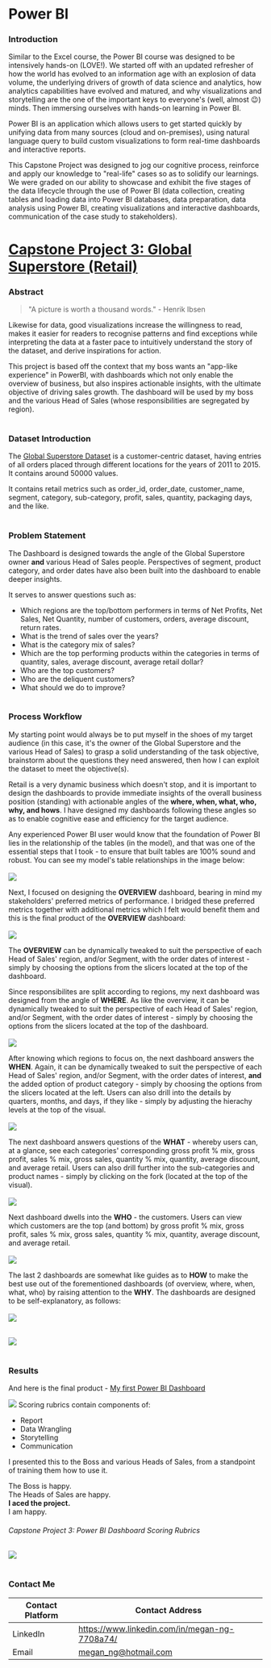 # Power BI

### Introduction
Similar to the Excel course, the Power BI course was designed to be intensively hands-on (LOVE!). We started off with an updated refresher of how the world has evolved to an information age with an explosion of data volume, the underlying drivers of growth of data science and analytics, how analytics capabilities have evolved and matured, and why visualizations and storytelling are the one of the important keys to everyone's (well, almost 😉) minds. Then immersing ourselves with hands-on learning in Power BI.

Power BI is an application which allows users to get started quickly by unifying data from many sources (cloud and on-premises), using natural language query to build custom visualizations to form real-time dashboards and interactive reports.

This Capstone Project was designed to jog our cognitive process, reinforce and apply our knowledge to "real-life" cases so as to solidify our learnings. We were graded on our ability to showcase and exhibit the five stages of the data lifecycle through the use of Power BI (data collection, creating tables and loading data into Power BI databases, data preparation, data analysis using Power BI, creating visualizations and interactive dashboards, communication of the case study to stakeholders).</br>

# [Capstone Project 3: Global Superstore (Retail)](https://github.com/TheWorldAtMyFingerTips/My_Projects/blob/main/PowerBI/Global%20Superstore%20(Retail).pbix)

### Abstract
> "A picture is worth a thousand words." - Henrik Ibsen

Likewise for data, good visualizations increase the willingness to read, makes it easier for readers to recognise patterns and find exceptions while interpreting the data at a faster pace to intuitively understand the story of the dataset, and derive inspirations for action.

This project is based off the context that my boss wants an "app-like experience" in PowerBI, with dashboards which not only enable the overview of business, but also inspires actionable insights, with the ultimate objective of driving sales growth. The dashboard will be used by my boss and the various Head of Sales (whose responsibilities are segregated by region).
</br></br>

### Dataset Introduction
The [Global Superstore Dataset](https://data.world/vikas-0731/global-super-store) is a customer-centric dataset, having entries of all orders placed through different locations for the years of 2011 to 2015. It contains around 50000 values.

It contains retail metrics such as order_id, order_date, customer_name, segment, category, sub-category, profit, sales, quantity, packaging days, and the like.
</br></br>

### Problem Statement
The Dashboard is designed towards the angle of the Global Superstore owner **and** various Head of Sales people. Perspectives of segment, product category, and order dates have also been built into the dashboard to enable deeper insights.

It serves to answer questions such as:
* Which regions are the top/bottom performers in terms of Net Profits, Net Sales, Net Quantity, number of customers, orders, average discount, return rates.
* What is the trend of sales over the years?
* What is the category mix of sales?
* Which are the top performing products within the categories in terms of quantity, sales, average discount, average retail dollar?
* Who are the top customers?
* Who are the deliquent customers?
* What should we do to improve?
</br></br>

### Process Workflow
My starting point would always be to put myself in the shoes of my target audience (in this case, it's the owner of the Global Superstore and the various Head of Sales) to grasp a solid understanding of the task objective, brainstorm about the questions they need answered, then how I can exploit the dataset to meet the objective(s).

Retail is a very dynamic business which doesn't stop, and it is important to design the dashboards to provide immediate insights of the overall business position (standing) with actionable angles of the **where, when, what, who, why, and hows**. I have designed my dashboards following these angles so as to enable cognitive ease and efficiency for the target audience.

Any experienced Power BI user would know that the foundation of Power BI lies in the relationship of the tables (in the model), and that was one of the essential steps that I took - to ensure that built tables are 100% sound and robust. You can see my model's table relationships in the image below:
</br></br>
![](https://github.com/TheWorldAtMyFingerTips/My_Projects/blob/main/PowerBI/images/Power%20BI%20Model%20Relationship%20Tables.JPG)

Next, I focused on designing the **OVERVIEW** dashboard, bearing in mind my stakeholders' preferred metrics of performance. I bridged these preferred metrics together with additional metrics which I felt would benefit them and this is the final product of the **OVERVIEW** dashboard:
</br></br>
![](https://github.com/TheWorldAtMyFingerTips/My_Projects/blob/main/PowerBI/images/Power%20BI%20Global%20Superstore%20-%20Overview.JPG)

The **OVERVIEW** can be dynamically tweaked to suit the perspective of each Head of Sales' region, and/or Segment, with the order dates of interest - simply by choosing the options from the slicers located at the top of the dashboard.

Since responsibilites are split according to regions, my next dashboard was designed from the angle of **WHERE**. As like the overview, it can be dynamically tweaked to suit the perspective of each Head of Sales' region, and/or Segment, with the order dates of interest - simply by choosing the options from the slicers located at the top of the dashboard.
</br></br>
![](https://github.com/TheWorldAtMyFingerTips/My_Projects/blob/main/PowerBI/images/Power%20BI%20Global%20Superstore%20-%20Where.JPG)

After knowing which regions to focus on, the next dashboard answers the **WHEN**. Again, it can be dynamically tweaked to suit the perspective of each Head of Sales' region, and/or Segment, with the order dates of interest, **and** the added option of product category - simply by choosing the options from the slicers located at the left. Users can also drill into the details by quarters, months, and days, if they like - simply by adjusting the hierachy levels at the top of the visual.
</br></br>
![](https://github.com/TheWorldAtMyFingerTips/My_Projects/blob/main/PowerBI/images/Power%20BI%20Global%20Superstore%20-%20When%20(NEW).JPG)

The next dashboard answers questions of the **WHAT** - whereby users can, at a glance, see each categories' corresponding gross profit % mix, gross profit, sales % mix, gross sales, quantity % mix, quantity, average discount, and average retail. Users can also drill further into the sub-categories and product names - simply by clicking on the fork (located at the top of the visual).
</br></br>
![](https://github.com/TheWorldAtMyFingerTips/My_Projects/blob/main/PowerBI/images/Power-BI-Whatgif.gif)

Next dashboard dwells into the **WHO** - the customers. Users can view which customers are the top (and bottom) by gross profit % mix, gross profit, sales % mix, gross sales, quantity % mix, quantity, average discount, and average retail.
</br></br>
![](https://github.com/TheWorldAtMyFingerTips/My_Projects/blob/main/PowerBI/images/Power%20BI%20-%20Who.gif)

The last 2 dashboards are somewhat like guides as to **HOW** to make the best use out of the forementioned dashboards (of overview, where, when, what, who) by raising attention to the **WHY**. The dashboards are designed to be self-explanatory, as follows:
</br></br>
![](https://github.com/TheWorldAtMyFingerTips/My_Projects/blob/main/PowerBI/images/Power%20BI%20Global%20Superstore%20-%20How1.JPG)
</br></br>

![](https://github.com/TheWorldAtMyFingerTips/My_Projects/blob/main/PowerBI/images/Power%20BI%20Global%20Superstore%20-%20How2.JPG)
</br></br>

### Results
And here is the final product - [My first Power BI Dashboard](https://github.com/TheWorldAtMyFingerTips/My_Projects/blob/main/PowerBI/Global%20Superstore%20(Retail).pbix)

![](https://github.com/TheWorldAtMyFingerTips/My_Projects/blob/main/PowerBI/images/PowerBI-gif.gif)
Scoring rubrics contain components of:
* Report
* Data Wrangling
* Storytelling
* Communication

I presented this to the Boss and various Heads of Sales, from a standpoint of training them how to use it.</br>

The Boss is happy.</br>
The Heads of Sales are happy.</br>
**I aced the project.**</br>
I am happy.</br>

###### Capstone Project 3: Power BI Dashboard Scoring Rubrics
![](https://github.com/TheWorldAtMyFingerTips/My_Projects/blob/main/PowerBI/images/Capstone%20Project%203%20-%20Scoring%20Rubrics.JPG)
</br></br>

### Contact Me
Contact Platform | Contact Address
---------------- | ------------------
LinkedIn | https://www.linkedin.com/in/megan-ng-7708a74/
Email | megan_ng@hotmail.com
